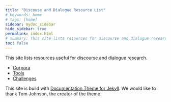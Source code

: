 ```yaml
---
title: "Discouse and Dialogue Resource List"
# keywords: home
# tags: [home]
sidebar: mydoc_sidebar
hide_sidebar: true
permalink: index.html
# summary: This site lists resources for discourse and dialogue researches.
toc: false
---
```


This site lists resources useful for discourse and dialogue research. 

- [Corpora](corpora.html)
- [Tools](tools.html)
- [Challenges](challenges.html)


This site is build with [Documentation Theme for Jekyll](https://idratherbewriting.com/documentation-theme-jekyll/). We would like to thank Tom Johnson, the creator of the theme.
